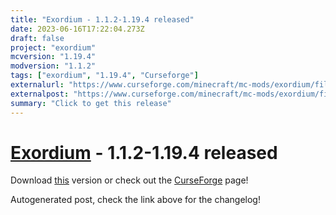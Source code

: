 ```yaml
---
title: "Exordium - 1.1.2-1.19.4 released"
date: 2023-06-16T17:22:04.273Z
draft: false
project: "exordium"
mcversion: "1.19.4"
modversion: "1.1.2"
tags: ["exordium", "1.19.4", "Curseforge"]
externalurl: "https://www.curseforge.com/minecraft/mc-mods/exordium/files/4591539"
externalpost: "https://www.curseforge.com/minecraft/mc-mods/exordium/files/4591539"
summary: "Click to get this release"
---
```

# [Exordium](/project/exordium) - 1.1.2-1.19.4 released
Download [this](https://www.curseforge.com/minecraft/mc-mods/exordium/files/4591539) version or check out the [CurseForge](https://www.curseforge.com/minecraft/mc-mods/exordium) page!

Autogenerated post, check the link above for the changelog!
